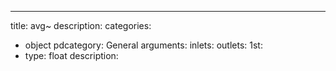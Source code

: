 ---
title: avg~
description:
categories:
 - object
pdcategory: General
arguments:
inlets:
outlets:
  1st:
  - type: float
    description:
